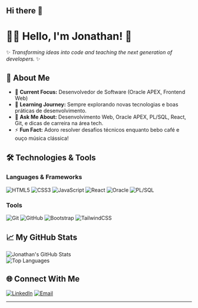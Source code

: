 ## Hi there 👋

<!--
**professorjonathan/professorjonathan** is a ✨ _special_ ✨ repository because its `README.md` (this file) appears on your GitHub profile.

Here are some ideas to get you started:

- 🔭 I’m currently working on ...
- 🌱 I’m currently learning ...
- 👯 I’m looking to collaborate on ...
- 🤔 I’m looking for help with ...
- 💬 Ask me about ...
- 📫 How to reach me: ...
- 😄 Pronouns: ...
- ⚡ Fun fact: ...
-->

# 👨‍💻 Hello, I'm Jonathan! 👋

✨ _Transforming ideas into code and teaching the next generation of developers._ ✨  

## 🚀 About Me
- 🔭 **Current Focus:** Desenvolvedor de Software (Oracle APEX, Frontend Web)
- 🌱 **Learning Journey:** Sempre explorando novas tecnologias e boas práticas de desenvolvimento.
- 💬 **Ask Me About:** Desenvolvimento Web, Oracle APEX, PL/SQL, React, Git, e dicas de carreira na área tech.
- ⚡ **Fun Fact:** Adoro resolver desafios técnicos enquanto bebo café e ouço música clássica!

## 🛠️ Technologies & Tools
### Languages & Frameworks
![HTML5](https://img.shields.io/badge/-HTML5-E34F26?style=flat-square&logo=html5&logoColor=white)
![CSS3](https://img.shields.io/badge/-CSS3-1572B6?style=flat-square&logo=css3&logoColor=white)
![JavaScript](https://img.shields.io/badge/-JavaScript-F7DF1E?style=flat-square&logo=javascript&logoColor=black)
![React](https://img.shields.io/badge/-React-61DAFB?style=flat-square&logo=react&logoColor=black)
![Oracle](https://img.shields.io/badge/-Oracle_DB-F80000?style=flat-square&logo=oracle&logoColor=white)
![PL/SQL](https://img.shields.io/badge/-PL/SQL-003B57?style=flat-square&logo=oracle&logoColor=white)

### Tools
![Git](https://img.shields.io/badge/-Git-F05032?style=flat-square&logo=git&logoColor=white)
![GitHub](https://img.shields.io/badge/-GitHub-181717?style=flat-square&logo=github)
![Bootstrap](https://img.shields.io/badge/-Bootstrap-7952B3?style=flat-square&logo=bootstrap&logoColor=white)
![TailwindCSS](https://img.shields.io/badge/-TailwindCSS-38B2AC?style=flat-square&logo=tailwind-css&logoColor=white)

## 📈 My GitHub Stats
![Jonathan's GitHub Stats](https://github-readme-stats.vercel.app/api?username=professorjonathan&show_icons=true&theme=radical)  
![Top Languages](https://github-readme-stats.vercel.app/api/top-langs/?username=professorjonathan&layout=compact&theme=radical)

## 🌐 Connect With Me
[![LinkedIn](https://img.shields.io/badge/-LinkedIn-0077B5?style=flat-square&logo=linkedin&logoColor=white)](https://www.linkedin.com/in/seu-linkedin)
[![Email](https://img.shields.io/badge/-Email-D14836?style=flat-square&logo=gmail&logoColor=white)](mailto:seuemail@gmail.com)

---
